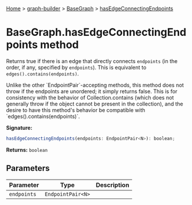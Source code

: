 [Home](./index) &gt; [graph-builder](./graph-builder.md) &gt; [BaseGraph](./graph-builder.basegraph.md) &gt; [hasEdgeConnectingEndpoints](./graph-builder.basegraph.hasedgeconnectingendpoints.md)

# BaseGraph.hasEdgeConnectingEndpoints method

Returns true if there is an edge that directly connects `endpoints` (in the order, if any, specified by `endpoints`<!-- -->). This is equivalent to `edges().contains(endpoints)`<!-- -->.

<p>Unlike the other `EndpointPair`<!-- -->-accepting methods, this method does not throw if the endpoints are unordered; it simply returns false. This is for consistency with the behavior of Collection.contains (which does not generally throw if the object cannot be present in the collection), and the desire to have this method's behavior be compatible with `edges().contains(endpoints)`<!-- -->.

**Signature:**
```javascript
hasEdgeConnectingEndpoints(endpoints: EndpointPair<N>): boolean;
```
**Returns:** `boolean`

## Parameters

|  Parameter | Type | Description |
|  --- | --- | --- |
|  `endpoints` | `EndpointPair<N>` |  |

